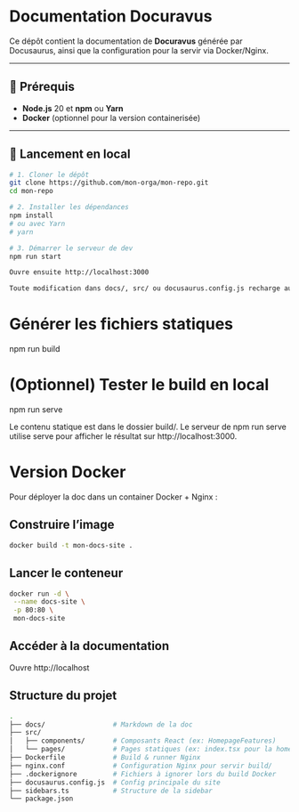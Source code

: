 # Documentation Docuravus

Ce dépôt contient la documentation de **Docuravus** générée par Docusaurus, ainsi que la configuration pour la servir via Docker/Nginx.

---

## 🚀 Prérequis

- **Node.js** 20 et **npm** ou **Yarn**
- **Docker** (optionnel pour la version containerisée)

---

## 🔧 Lancement en local

```bash
# 1. Cloner le dépôt
git clone https://github.com/mon-orga/mon-repo.git
cd mon-repo

# 2. Installer les dépendances
npm install
# ou avec Yarn
# yarn

# 3. Démarrer le serveur de dev
npm run start

Ouvre ensuite http://localhost:3000

Toute modification dans docs/, src/ ou docusaurus.config.js recharge automatiquement la page.
```

# Générer les fichiers statiques

npm run build

# (Optionnel) Tester le build en local

npm run serve

Le contenu statique est dans le dossier build/.
Le serveur de npm run serve utilise serve pour afficher le résultat sur http://localhost:3000.

# Version Docker

Pour déployer la doc dans un container Docker + Nginx :

## Construire l’image

```bash
docker build -t mon-docs-site .
```

## Lancer le conteneur

```bash
docker run -d \
 --name docs-site \
 -p 80:80 \
 mon-docs-site
```

## Accéder à la documentation

Ouvre http://localhost

## Structure du projet

```bash
.
├── docs/                 # Markdown de la doc
├── src/
│   ├── components/       # Composants React (ex: HomepageFeatures)
│   └── pages/            # Pages statiques (ex: index.tsx pour la home)
├── Dockerfile            # Build & runner Nginx
├── nginx.conf            # Configuration Nginx pour servir build/
├── .dockerignore         # Fichiers à ignorer lors du build Docker
├── docusaurus.config.js  # Config principale du site
├── sidebars.ts           # Structure de la sidebar
└── package.json

```
